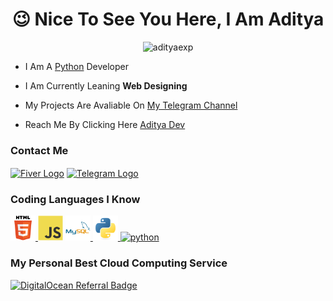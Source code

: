 <h1 align="center">😉 Nice To See You Here, I Am Aditya</h1>

<p align="center"> <img src="https://komarev.com/ghpvc/?username=adityaexp&label=Profile%20views&color=0e75b6&style=flat" alt="adityaexp" /> </p>

- I Am A [Python](https://www.python.org/) Developer

- I Am Currently Leaning **Web Designing**

- My Projects Are Avaliable On [My Telegram Channel](https://t.me/TGBotsByLazy)

- Reach Me By Clicking Here [Aditya Dev](https://t.me/lazycoderalways)

<h3 align="left">Contact Me</h3>
<a href="https://www.fiverr.com/lazyaditya?up_rollout=true" target="blank"><img align="center" src="https://cdn.worldvectorlogo.com/logos/fiverr-1.svg" alt="Fiver Logo" height="40" width="50" /></a>
<a href="https://t.me/lazycoderalways" target="blank"><img align="center" src="https://www.logo.wine/a/logo/Telegram_(software)/Telegram_(software)-Logo.wine.svg" alt="Telegram Logo" height="60" width="60" /></a>

<h3 align="left">Coding Languages I Know</h3>
<p align="left">
<a href="https://www.w3.org/html/" target="_blank"> <img src="https://raw.githubusercontent.com/devicons/devicon/master/icons/html5/html5-original-wordmark.svg" alt="html5" width="40" height="40"/> </a>
<a href="https://developer.mozilla.org/en-US/docs/Web/JavaScript" target="_blank"> <img src="https://raw.githubusercontent.com/devicons/devicon/master/icons/javascript/javascript-original.svg" alt="javascript" width="40" height="40"/></a>
<a href="https://www.mysql.com/" target="_blank"> <img src="https://raw.githubusercontent.com/devicons/devicon/master/icons/mysql/mysql-original-wordmark.svg" alt="mysql" width="40" height="40"/> </a>
<a href="https://www.python.org" target="_blank"> <img src="https://raw.githubusercontent.com/devicons/devicon/master/icons/python/python-original.svg" alt="python" width="40" height="40"/> </a>
<a href="https://www.php.net" target="_blank"> <img src="https://uxwing.com/wp-content/themes/uxwing/download/10-brands-and-social-media/php-programming-language.svg" alt="python" width="60" height="40"/> </a> </p>


<h3 align="left">My Personal Best Cloud Computing Service</h3>
<p align="left">
<a href="https://www.mvps.net/?aff=24846"><img src="https://www.mvps.net/images/logo.png" alt="DigitalOcean Referral Badge" /></a> 
</p>

